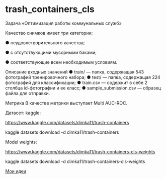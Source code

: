 # trash_containers_cls

Задача «Оптимизация работы коммунальных служб»

Качество снимков имеет три категории:

● неудовлетворительного качества;

● с отсутствующими мусорными баками;

● соответствующие всем необходимым условиям.


Описание входных значений
● train/ — папка, содержащая 543 фотографий тренировочного набора;
● test/ — папка, содержащая 224 фотографий для классификации;
● train.csv — содержит в себе 2 столбца id-фотографии и ее класс;
● sample_submission.csv — образец файла для отправки.


Метрика
В качестве метрики выступает Multi AUC-ROC.

Датасет:
kaggle:

https://www.kaggle.com/datasets/dimka11/trash-containers

kaggle datasets download -d dimka11/trash-containers

Model weights:

https://www.kaggle.com/datasets/dimka11/trash-containers-cls-weights

kaggle datasets download -d dimka11/trash-containers-cls-weights


[Мои идеи](https://github.com/dimka11/trash_containers_cls/blob/main/ideas.md)


